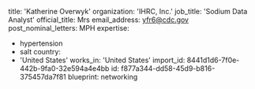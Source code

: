 title: 'Katherine Overwyk'
organization: 'IHRC, Inc.'
job_title: 'Sodium Data Analyst'
official_title: Mrs
email_address: yfr6@cdc.gov
post_nominal_letters: MPH
expertise:
  - hypertension
  - salt
country:
  - 'United States'
works_in: 'United States'
import_id: 8441d1d6-7f0e-442b-9fa0-32e594a4e4bb
id: f877a344-dd58-45d9-b816-375457da7f81
blueprint: networking
